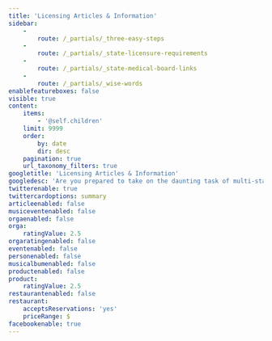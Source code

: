 ```yaml
---
title: 'Licensing Articles & Information'
sidebar:
    -
        route: /_partials/_three-easy-steps
    -
        route: /_partials/_state-licensure-requirements
    -
        route: /_partials/_state-medical-board-links
    -
        route: /_partials/_wise-words
enablefeatureboxes: false
visible: true
content:
    items:
        - '@self.children'
    limit: 9999
    order:
        by: date
        dir: desc
    pagination: true
    url_taxonomy_filters: true
googletitle: 'Licensing Articles & Information'
googledesc: 'Are you prepared to take on the daunting task of multi-state licensing? You probably don''t have the time to handle this process yourself, so let us handle it for you.'
twitterenable: true
twittercardoptions: summary
articleenabled: false
musiceventenabled: false
orgaenabled: false
orga:
    ratingValue: 2.5
orgaratingenabled: false
eventenabled: false
personenabled: false
musicalbumenabled: false
productenabled: false
product:
    ratingValue: 2.5
restaurantenabled: false
restaurant:
    acceptsReservations: 'yes'
    priceRange: $
facebookenable: true
---
```


